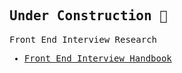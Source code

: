 <samp>

## Under Construction 🚧

Front End Interview Research

- [Front End Interview Handbook](front-end-interview-handbook)

</samp>
